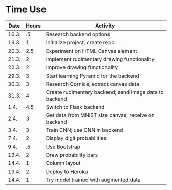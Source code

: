 # Time Use

|Date|Hours|Activity|
|-----|-----|--------|
|16.3.|.5|Research backend options|
|19.3.|1|Initialize project, create repo|
|20.3.|2.5|Experiment on HTML Canvas element|
|21.3.|2|Implement rudimentary drawing functionality|
|22.3.|2|Improve drawing functionality|
|29.3.|3|Start learning Pyramid for the backend|
|30.3.|3|Research Cornice; extract canvas data|
|31.3.|4|Create rudimentary backend; send image data to backend|
|1.4.|4.5|Switch to Flask backend|
|2.4.|3|Get data from MNIST size canvas; receive on backend|
|3.4.|3|Train CNN; use CNN in backend|
|7.4.|2|Display digit probabilities|
|9.4.|.5|Use Bootstrap|
|13.4.|2|Draw probability bars|
|14.4.|1|Column layout|
|19.4.|2|Deploy to Heroku|
|14.4.|1|Try model trained with augmented data|
